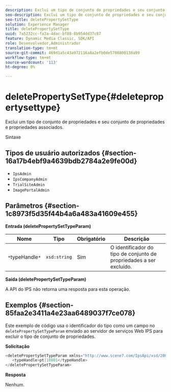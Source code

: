 ```yaml
---
description: Exclui um tipo de conjunto de propriedades e seu conjunto de propriedades e propriedades associados.
seo-description: Exclui um tipo de conjunto de propriedades e seu conjunto de propriedades e propriedades associados.
seo-title: deletePropertySetType
solution: Experience Manager
title: deletePropertySetType
uuid: 7a5232cc-fa3a-4dac-bf88-8b954dd37c87
feature: Dynamic Media Classic, SDK/API
role: Desenvolvedor,Administrador
translation-type: tm+mt
source-git-commit: 469d1a5c43a972116a8a2efb0de5708800130a99
workflow-type: tm+mt
source-wordcount: '113'
ht-degree: 0%

---
```



# deletePropertySetType{#deletepropertysettype}

Exclui um tipo de conjunto de propriedades e seu conjunto de propriedades e propriedades associados.

Sintaxe

## Tipos de usuário autorizados {#section-16a17b4ebf9a4639bdb2784a2e9fe00d}

* `IpsAdmin`
* `IpsCompanyAdmin`
* `TrialSiteAdmin`
* `ImagePortalAdmin`

## Parâmetros {#section-1c8973f5d35f44b4a6a483a41609e455}

**Entrada (deletePropertySetTypeParam)**

| Nome | Tipo | Obrigatório | Descrição |
|---|---|---|---|
| `*`typeHandle`*` | `xsd:string` | Sim | O identificador do tipo de conjunto de propriedades a ser excluído. |

**Saída (deletePropertySetTypeParam)**

A API do IPS não retorna uma resposta para esta operação.

## Exemplos {#section-85faa2e3411a4e23aa6489037f7ce078}

Este exemplo de código usa o identificador do tipo como um campo no `deletePropertySetTypeParam` enviado ao servidor de serviços Web IPS para excluir o tipo de conjunto de propriedades.

**Solicitação**

```java
<deletePropertySetTypeParam xmlns="http://www.scene7.com/IpsApi/xsd/2008-01-15">
   <typeHandle>pt|10801</typeHandle>
</deletePropertySetTypeParam>
```

**Resposta**

Nenhum.
